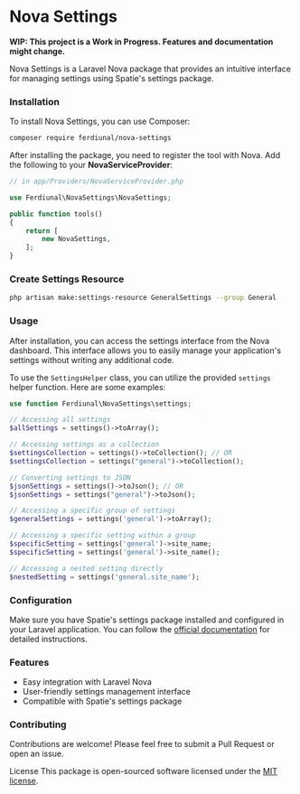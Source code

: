 # Nova Settings

**WIP: This project is a Work in Progress. Features and documentation might change.**

Nova Settings is a Laravel Nova package that provides an intuitive interface for managing settings using Spatie's settings package.

### Installation

To install Nova Settings, you can use Composer:

```bash
composer require ferdiunal/nova-settings
```

After installing the package, you need to register the tool with Nova. Add the following to your **NovaServiceProvider**:

```php
// in app/Providers/NovaServiceProvider.php

use Ferdiunal\NovaSettings\NovaSettings;

public function tools()
{
    return [
        new NovaSettings,
    ];
}
```

### Create Settings Resource

```bash
php artisan make:settings-resource GeneralSettings --group General 
```

### Usage

After installation, you can access the settings interface from the Nova dashboard. This interface allows you to easily manage your application's settings without writing any additional code.

To use the `SettingsHelper` class, you can utilize the provided `settings` helper function. Here are some examples:

```php
use function Ferdiunal\NovaSettings\settings;

// Accessing all settings
$allSettings = settings()->toArray();

// Accessing settings as a collection
$settingsCollection = settings()->toCollection(); // OR
$settingsCollection = settings("general")->toCollection();

// Converting settings to JSON
$jsonSettings = settings()->toJson(); // OR
$jsonSettings = settings("general")->toJson();

// Accessing a specific group of settings
$generalSettings = settings('general')->toArray();

// Accessing a specific setting within a group
$specificSetting = settings('general')->site_name;
$specificSetting = settings('general')->site_name();

// Accessing a nested setting directly
$nestedSetting = settings('general.site_name');
```

### Configuration
Make sure you have Spatie's settings package installed and configured in your Laravel application. You can follow the [official documentation](https://github.com/spatie/laravel-settings?tab=readme-ov-file#installation) for detailed instructions.

### Features
- Easy integration with Laravel Nova
- User-friendly settings management interface
- Compatible with Spatie's settings package

### Contributing
Contributions are welcome! Please feel free to submit a Pull Request or open an issue.

License
This package is open-sourced software licensed under the [MIT license](LICENSE).
